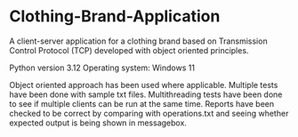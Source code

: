 # Clothing-Brand-Application
A client-server application for a clothing brand based on Transmission Control Protocol (TCP) developed with object oriented principles.

Python version 3.12
Operating system: Windows 11

Object oriented approach has been used where applicable. Multiple tests have been done with sample txt files. Multithreading tests have been done to see if multiple clients can be run at the same time. Reports have been checked to be correct by comparing with operations.txt and seeing whether expected output is being shown in messagebox. 
